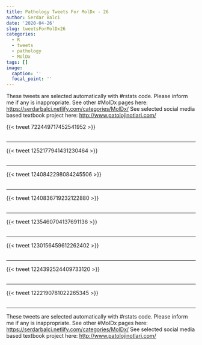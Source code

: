 ```yaml
---
title: Pathology Tweets For MolDx - 26
author: Serdar Balci
date: '2020-04-26'
slug: tweetsForMolDx26
categories:
  - R
  - tweets
  - pathology
  - MolDx
tags: []
image:
  caption: ''
  focal_point: ''
---
```



These tweets are selected automatically with #rstats code. Please inform me if any is inappropriate.
See other #MolDx pages here: https://serdarbalci.netlify.com/categories/MolDx/ 
See selected social media based textbook project here: http://www.patolojinotlari.com/

{{< tweet 722449717452541952 >}}
<br>
<br>
<hr>
{{< tweet 1252177941431230464 >}}
<br>
<br>
<hr>
{{< tweet 1240842298084245506 >}}
<br>
<br>
<hr>
{{< tweet 1240836719232122880 >}}
<br>
<br>
<hr>
{{< tweet 1235460704137691136 >}}
<br>
<br>
<hr>
{{< tweet 1230156459612262402 >}}
<br>
<br>
<hr>
{{< tweet 1224392524409733120 >}}
<br>
<br>
<hr>
{{< tweet 1222190781022265345 >}}
<br>
<br>
<hr>


These tweets are selected automatically with #rstats code. Please inform me if any is inappropriate.
See other #MolDx pages here: https://serdarbalci.netlify.com/categories/MolDx/ 
See selected social media based textbook project here: http://www.patolojinotlari.com/
